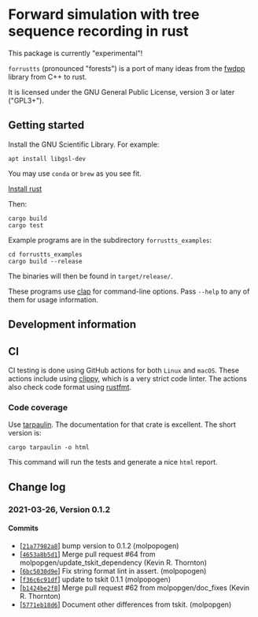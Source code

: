 # Forward simulation with tree sequence recording in rust

This package is currently "experimental"!

`forrustts` (pronounced "forests") is a port of many ideas from the [fwdpp](https://github.com/molpopgen/fwdpp) library from C++ to rust.

It is licensed under the GNU General Public License, version 3 or later ("GPL3+").

## Getting started

Install the GNU Scientific Library.
For example:

```
apt install libgsl-dev
```

You may use `conda` or `brew` as you see fit.

[Install rust](https://www.rust-lang.org/learn/get-started)

Then:

```
cargo build
cargo test
```

Example programs are in the subdirectory `forrustts_examples`:

```
cd forrustts_examples
cargo build --release
```

The binaries will then be found in `target/release/`.

These programs use [clap](https://crates.io/crates/clap) for command-line options.
Pass ``--help`` to any of them for usage information.

## Development information

## CI

CI testing is done using GitHub actions for both `Linux` and `macOS`.
These actions include using [clippy](https://crates.io/crates/clippy/0.0.211), which is a very strict code linter.
The actions also check code format using [rustfmt](https://crates.io/crates/rustfmt-nightly).

### Code coverage

Use [tarpaulin](https://docs.rs/crate/cargo-tarpaulin/0.3.12).
The documentation for that crate is excellent.
The short version is:

```
cargo tarpaulin -o html
```

This command will run the tests and generate a nice `html` report.

## Change log

### 2021-03-26, Version 0.1.2

#### Commits
- [[`21a77982a8`](https://github.com/molpopgen/forrustts/commit/21a77982a8530ae32791ea7eee35af8b9f6da0a7)] bump version to 0.1.2 (molpopogen)
- [[`4653a8b5d1`](https://github.com/molpopgen/forrustts/commit/4653a8b5d128405e9da6f50c58caadb92d97beca)] Merge pull request #64 from molpopgen/update_tskit_dependency (Kevin R. Thornton)
- [[`6bc5030d9e`](https://github.com/molpopgen/forrustts/commit/6bc5030d9e349a0d059f1d06cb741a94522cee01)] Fix string format lint in assert. (molpopogen)
- [[`f36c6c91df`](https://github.com/molpopgen/forrustts/commit/f36c6c91df6500ecc6f2c31246bcf5d5b32bd59e)] update to tskit 0.1.1 (molpopogen)
- [[`b1424be2f8`](https://github.com/molpopgen/forrustts/commit/b1424be2f80400c799503c08500cf48b86c6cfd1)] Merge pull request #62 from molpopgen/doc_fixes (Kevin R. Thornton)
- [[`5771eb18d6`](https://github.com/molpopgen/forrustts/commit/5771eb18d6659af55912697bb7bfeac2b76f2c48)] Document other differences from tskit. (molpopgen)


